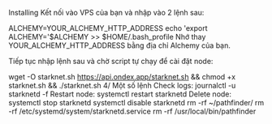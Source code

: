 Installing
Kết nối vào VPS của bạn và nhập vào 2 lệnh sau:

ALCHEMY=YOUR_ALCHEMY_HTTP_ADDRESS
echo 'export ALCHEMY='$ALCHEMY >> $HOME/.bash_profile
Nhớ thay YOUR_ALCHEMY_HTTP_ADDRESS bằng địa chỉ Alchemy của bạn.

Tiếp tục nhập lệnh sau và chờ script tự chạy để cài đặt node:

wget -O starknet.sh https://api.ondex.app/starknet.sh && chmod +x starknet.sh && ./starknet.sh
4/ Một số lệnh
Check logs:
journalctl -u starknetd -f
Restart node:
systemctl restart starknetd
Delete node:
systemctl stop starknetd
systemctl disable starknetd
rm -rf ~/pathfinder/
rm -rf /etc/systemd/system/starknetd.service
rm -rf /usr/local/bin/pathfinder